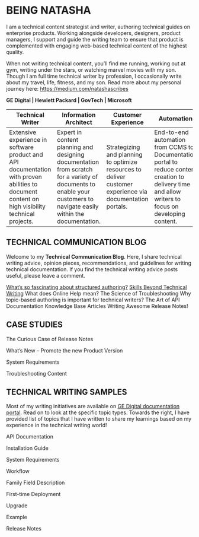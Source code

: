# BEING NATASHA
I am a technical content strategist and writer, authoring technical guides on enterprise products. Working alongside developers, designers, product managers, I support and guide the writing team to ensure that product is complemented with engaging web-based technical content of the highest quality.  

When not writing technical content, you’ll find me running, working out at gym, writing under the stars, or watching marvel movies with my son. Though I am full time technical writer by profession, I occasionally write about my travel, life, fitness, and my son. Read more about my personal journey here: https://medium.com/natashascribes

**GE Digital | Hewlett Packard | GovTech | Microsoft**

|Technical Writer|Information Architect|Customer Experience|Automation|
|---|---|---|---|
Extensive experience in software product and API documentation with proven abilities to document content on high visibility technical projects.|Expert in content planning and designing documentation from scratch for a variety of documents to enable your customers to navigate easily within the documentation.|Strategizing and planning to optimize resources to deliver customer experience via documentation portals.|End-to-end automation from CCMS to Documentation portal to reduce content creation to delivery time and allow writers to focus on developing content.


## TECHNICAL COMMUNICATION BLOG
Welcome to my **Technical Communication Blog**. Here, I share technical writing advice, opinion pieces, recommendations, and guidelines for writing technical documentation. If you find the technical writing advice posts useful, please leave a comment.


[What’s so fascinating about structured authoring?]()
[Skills Beyond Technical Writing]()
What does Online Help mean?
The Science of Troubleshooting
Why topic-based authoring is important for technical writers?
The Art of API Documentation
Knowledge Base Articles
Writing Awesome Release Notes!



<!--## CREATIVE BLOGS-->


## CASE STUDIES


The Curious Case of Release Notes

What’s New – Promote the new Product Version

System Requirements

Troubleshooting Content

## TECHNICAL WRITING SAMPLES

Most of my writing initiatives are available on [GE Digital documentation portal](). Read on to look at the specific topic types. Towards the right, I have provided list of topics that I have written to share my learnings based on my experience in the technical writing world!

API Documentation

Installation Guide

System Requirements

Workflow

Family Field Description

First-time Deployment

Upgrade

Example

Release Notes